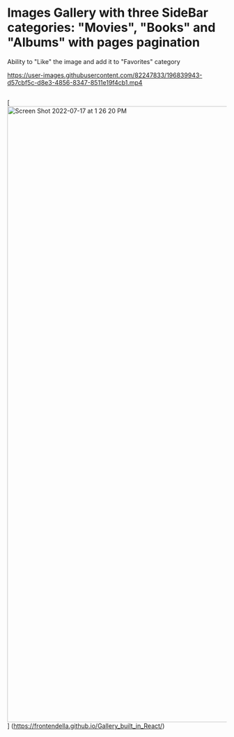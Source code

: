 # Images Gallery with three SideBar categories: "Movies", "Books" and "Albums" with pages pagination 

Ability to "Like" the image and add it to "Favorites" category 



https://user-images.githubusercontent.com/82247833/196839943-d57cbf5c-d8e3-4856-8347-8511e19f4cb1.mp4







## 
[<img width="1416" alt="Screen Shot 2022-07-17 at 1 26 20 PM" src="https://user-images.githubusercontent.com/82247833/179423683-a8b6894c-603f-4818-adde-3090e7ab5175.png">] (https://frontendella.github.io/Gallery_built_in_React/)
